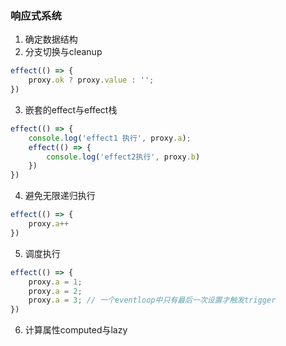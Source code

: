 
### 响应式系统

1. 确定数据结构
2. 分支切换与cleanup

```js
effect(() => {
    proxy.ok ? proxy.value : '';
})
```

3. 嵌套的effect与effect栈

```js
effect(() => {
    console.log('effect1 执行', proxy.a);
    effect(() => {
        console.log('effect2执行', proxy.b)
    })
})
```

4. 避免无限递归执行

```js
effect(() => {
    proxy.a++
})
```

5. 调度执行

```js
effect(() => {
    proxy.a = 1;
    proxy.a = 2;
    proxy.a = 3; // 一个eventloop中只有最后一次设置才触发trigger
})
```

6. 计算属性computed与lazy

```js

```

